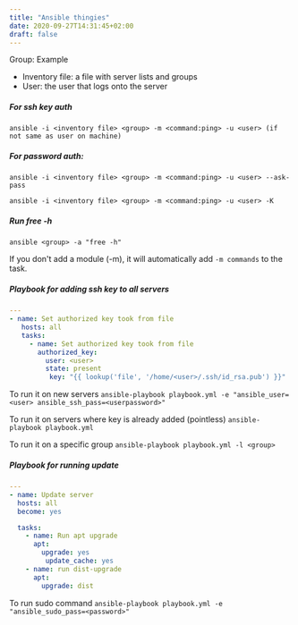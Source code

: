 ```yaml
---
title: "Ansible thingies"
date: 2020-09-27T14:31:45+02:00
draft: false
---
```


Group: Example
 - Inventory file: a file with server lists and groups
 - User: the user that logs onto the server

##### For ssh key auth
`ansible -i <inventory file> <group> -m <command:ping> -u <user> (if not same as user on machine)`

##### For password auth:
`ansible -i <inventory file> <group> -m <command:ping> -u <user> --ask-pass`

`ansible -i <inventory file> <group> -m <command:ping> -u <user> -K`

##### Run free -h
`ansible <group> -a "free -h"`


If you don't add a module (-m), it will automatically add `-m commands` to the task.


##### Playbook for adding ssh key to all servers
```yaml
---
- name: Set authorized key took from file
   hosts: all
   tasks:
     - name: Set authorized key took from file
       authorized_key:
         user: <user>
         state: present
          key: "{{ lookup('file', '/home/<user>/.ssh/id_rsa.pub') }}"
```

To run it on new servers
`ansible-playbook playbook.yml -e "ansible_user=<user> ansible_ssh_pass=<userpassword>"`

To run it on servers where key is already added (pointless)
`ansible-playbook playbook.yml`

To run it on a specific group
`ansible-playbook playbook.yml -l <group>`

##### Playbook for running update
```yaml
---
- name: Update server
  hosts: all
  become: yes

  tasks:
    - name: Run apt upgrade
      apt:
        upgrade: yes
         update_cache: yes
    - name: run dist-upgrade
      apt:
        upgrade: dist
```

To run sudo command
`ansible-playbook playbook.yml -e "ansible_sudo_pass=<password>"`
